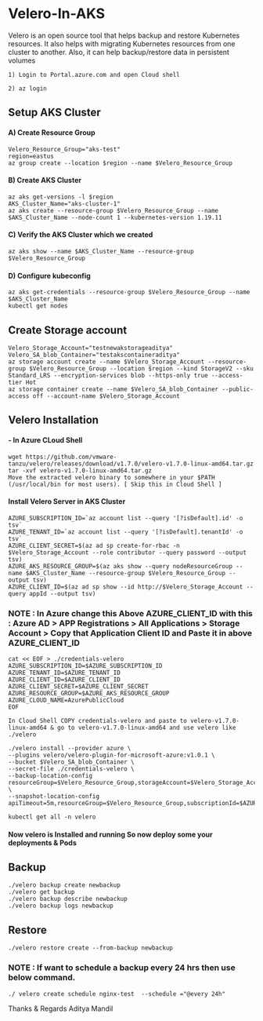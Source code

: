 # Velero-In-AKS
Velero is an open source tool that helps backup and restore Kubernetes resources. It also helps with migrating Kubernetes resources from one cluster to another. Also, it can help backup/restore data in persistent volumes

`1) Login to Portal.azure.com and open Cloud shell `

`2) az login`

## Setup AKS Cluster
#### A) Create Resource Group 
```
Velero_Resource_Group="aks-test"
region=eastus
az group create --location $region --name $Velero_Resource_Group
```
#### B) Create AKS Cluster
```
az aks get-versions -l $region
AKS_Cluster_Name="aks-cluster-1"
az aks create --resource-group $Velero_Resource_Group --name $AKS_Cluster_Name --node-count 1 --kubernetes-version 1.19.11
```
#### C) Verify the AKS Cluster which we created
```
az aks show --name $AKS_Cluster_Name --resource-group $Velero_Resource_Group
```
#### D) Configure kubeconfig
```
az aks get-credentials --resource-group $Velero_Resource_Group --name $AKS_Cluster_Name
kubectl get nodes 
```
## Create Storage account
```
Velero_Storage_Account="testnewakstorageaditya"
Velero_SA_blob_Container="testakscontaineraditya"
az storage account create --name $Velero_Storage_Account --resource-group $Velero_Resource_Group --location $region --kind StorageV2 --sku Standard_LRS --encryption-services blob --https-only true --access-tier Hot
az storage container create --name $Velero_SA_blob_Container --public-access off --account-name $Velero_Storage_Account
```
## Velero Installation

#### - In Azure CLoud Shell
 ```
 wget https://github.com/vmware-tanzu/velero/releases/download/v1.7.0/velero-v1.7.0-linux-amd64.tar.gz
 tar -xvf velero-v1.7.0-linux-amd64.tar.gz
 Move the extracted velero binary to somewhere in your $PATH (/usr/local/bin for most users). [ Skip this in Cloud Shell ]
  ```
#### Install Velero Server in AKS Cluster
```
AZURE_SUBSCRIPTION_ID=`az account list --query '[?isDefault].id' -o tsv`
AZURE_TENANT_ID=`az account list --query '[?isDefault].tenantId' -o tsv`
AZURE_CLIENT_SECRET=$(az ad sp create-for-rbac -n $Velero_Storage_Account --role contributor --query password --output tsv)
AZURE_AKS_RESOURCE_GROUP=$(az aks show --query nodeResourceGroup --name $AKS_Cluster_Name --resource-group $Velero_Resource_Group --output tsv)
AZURE_CLIENT_ID=$(az ad sp show --id http://$Velero_Storage_Account --query appId --output tsv)

```
### NOTE : In Azure change this Above AZURE_CLIENT_ID with this : Azure AD > APP Registrations > All Applications > Storage Account > Copy that Application Client ID and Paste it in above AZURE_CLIENT_ID
```
cat << EOF > ./credentials-velero
AZURE_SUBSCRIPTION_ID=$AZURE_SUBSCRIPTION_ID
AZURE_TENANT_ID=$AZURE_TENANT_ID
AZURE_CLIENT_ID=$AZURE_CLIENT_ID
AZURE_CLIENT_SECRET=$AZURE_CLIENT_SECRET
AZURE_RESOURCE_GROUP=$AZURE_AKS_RESOURCE_GROUP
AZURE_CLOUD_NAME=AzurePublicCloud
EOF
```
```
In Cloud Shell COPY credentials-velero and paste to velero-v1.7.0-linux-amd64 & go to velero-v1.7.0-linux-amd64 and use velero like ./velero 
```
```
./velero install --provider azure \ 
--plugins velero/velero-plugin-for-microsoft-azure:v1.0.1 \
--bucket $Velero_SA_blob_Container \ 
--secret-file ./credentials-velero \ 
--backup-location-config resourceGroup=$Velero_Resource_Group,storageAccount=$Velero_Storage_Account,subscriptionId=$AZURE_SUBSCRIPTION_ID \ 
--snapshot-location-config apiTimeout=5m,resourceGroup=$Velero_Resource_Group,subscriptionId=$AZURE_SUBSCRIPTION_ID
```
```
kubectl get all -n velero
```
#### Now velero is Installed and running So now deploy some your deployments & Pods

## Backup
```
./velero backup create newbackup
./velero get backup
./velero backup describe newbackup
./velero backup logs newbackup
```
## Restore 
```
./velero restore create --from-backup newbackup
```
### NOTE : If want to schedule a backup every 24 hrs then use below command.
```
./ velero create schedule nginx-test  --schedule ="@every 24h"
```

Thanks & Regards
Aditya Mandil
